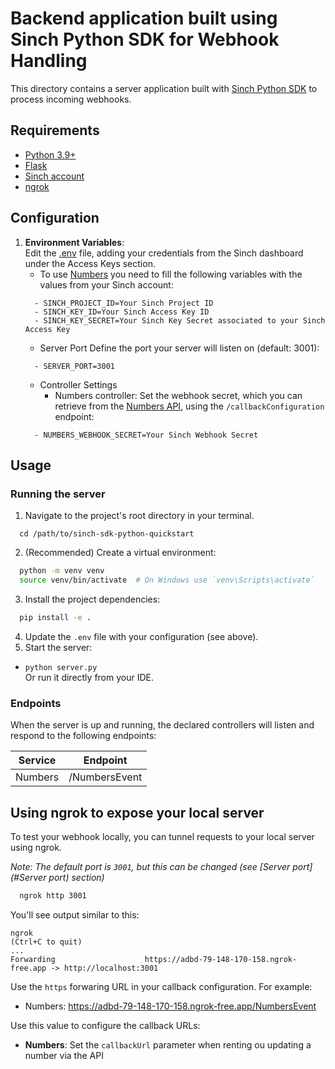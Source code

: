 # Backend application built using Sinch Python SDK for Webhook Handling

This directory contains a server application built with [Sinch Python SDK](https://github.com/sinch/sinch-sdk-python)
to process incoming webhooks.

## Requirements

- [Python 3.9+](https://www.python.org/)
- [Flask]()
- [Sinch account](https://dashboard.sinch.com/)
- [ngrok](https://ngrok.com/docs)

## Configuration

1. **Environment Variables**:  
   Edit the [.env](.env) file, adding your credentials from the Sinch dashboard under the Access Keys section.
   - To use [Numbers](https://developers.sinch.com/docs/numbers/) you need to fill the following variables 
   with the values from your Sinch account:
   ``` 
     - SINCH_PROJECT_ID=Your Sinch Project ID
     - SINCH_KEY_ID=Your Sinch Access Key ID
     - SINCH_KEY_SECRET=Your Sinch Key Secret associated to your Sinch Access Key
   ```
   - Server Port
   Define the port your server will listen on (default: 3001):
   ```
     - SERVER_PORT=3001
   ```
    - Controller Settings
      - Numbers controller: Set the webhook secret, which you can retrieve from the [Numbers API](https://developers.sinch.com/docs/numbers/api-reference/numbers/tag/Numbers-Callbacks/), 
        using the `/callbackConfiguration` endpoint:
   ```
     - NUMBERS_WEBHOOK_SECRET=Your Sinch Webhook Secret
   ```


## Usage

### Running the server


1. Navigate to the project's root directory in your terminal.
 ```
   cd /path/to/sinch-sdk-python-quickstart
 ```
2. (Recommended) Create a virtual environment:
 ``` bash
   python -m venv venv
   source venv/bin/activate  # On Windows use `venv\Scripts\activate`
 ```
3. Install the project dependencies:
 ``` bash
   pip install -e .
 ```
4. Update the `.env` file with your configuration (see above).
5. Start the server:
  - `python server.py`  
Or run it directly from your IDE.

### Endpoints

When the server is up and running, the declared controllers will listen and respond to the following endpoints:

| Service      | Endpoint           |
|--------------|--------------------|
| Numbers      | /NumbersEvent      |


## Using ngrok to expose your local server

To test your webhook locally, you can tunnel requests to your local server using ngrok.

*Note: The default port is `3001`, but this can be changed (see [Server port](#Server port) section)*

```bash
  ngrok http 3001
```

You'll see output similar to this:
```
ngrok                                                                           (Ctrl+C to quit)
...
Forwarding                    https://adbd-79-148-170-158.ngrok-free.app -> http://localhost:3001
```
Use the `https` forwaring URL in your callback configuration. For example:
 - Numbers: https://adbd-79-148-170-158.ngrok-free.app/NumbersEvent

Use this value to configure the callback URLs:
 - **Numbers**: Set the `callbackUrl` parameter when renting ou updating a number via the API

